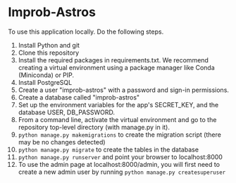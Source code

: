 # Improb-Astros

To use this application locally. Do the following steps.
1. Install Python and git
2. Clone this repository
3. Install the required packages in requirements.txt. We recommend creating a virtual environment using a package manager like Conda (Miniconda) or PIP.
4. Install PostgreSQL
5. Create a user "improb-astros" with a password and sign-in permissions. 
6. Create a database called "improb-astros"
7. Set up the environment variables for the app's SECRET_KEY, and the database USER, DB_PASSWORD.
8. From a command line, activate the virtual environment and go to the repository top-level directory (with manage.py in it).
9. `python manage.py makemigrations` to create the migration script (there may be no changes detected)
10. `python manage.py migrate` to create the tables in the database
11. `python manage.py runserver` and point your browser to localhost:8000
12. To use the admin page at localhost:8000/admin, you will first need to create a new admin user by running `python manage.py createsuperuser`

